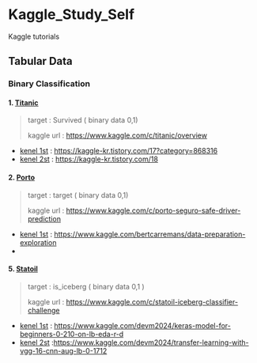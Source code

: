 # Kaggle_Study_Self
Kaggle tutorials


## Tabular Data

### Binary Classification
#### 1.  [Titanic](./1_Titanic_competition)
> target : Survived ( binary data 0,1)
>
> kaggle url : https://www.kaggle.com/c/titanic/overview

* [kenel 1st](./1_Titanic_competition/titanic_kernel1.ipynb) : https://kaggle-kr.tistory.com/17?category=868316
* [kenel 2st](./1_Titanic_competition/titanic_kernel2.ipynb) : https://kaggle-kr.tistory.com/18



#### 2.  [Porto](./2_Porto_competition)

> target : target ( binary data 0,1)
>
> kaggle url : https://www.kaggle.com/c/porto-seguro-safe-driver-prediction

* [kenel 1st](./2_Porto_competition/porto_kernel1.ipynb) : https://www.kaggle.com/bertcarremans/data-preparation-exploration
* 



#### 5.  [Statoil](./5_Statoil_competition)

> target : is_iceberg ( binary data 0,1 )
>
> kaggle url : https://www.kaggle.com/c/statoil-iceberg-classifier-challenge

* [kenel 1st](./5_Statoil_competition/statoil_kernel1.ipynb) : https://www.kaggle.com/devm2024/keras-model-for-beginners-0-210-on-lb-eda-r-d
* [kenel 2st](.//5_Statoil_competition/statoil_kernel2.ipynb) :https://www.kaggle.com/devm2024/transfer-learning-with-vgg-16-cnn-aug-lb-0-1712

